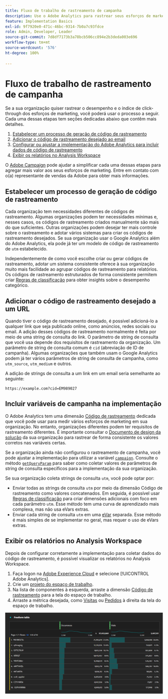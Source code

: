 ```yaml
---
title: Fluxo de trabalho de rastreamento de campanha
description: Use o Adobe Analytics para rastrear seus esforços de marketing.
feature: Implementation Basics
exl-id: 9f7920e0-471c-46bc-9314-7b0a7c93fdce
role: Admin, Developer, Leader
source-git-commit: 7d8df7173b3a78bcb506cc894e2b3deda003e696
workflow-type: tm+mt
source-wordcount: '576'
ht-degree: 100%

---
```


# Fluxo de trabalho de rastreamento de campanha

Se a sua organização quiser rastrear o desempenho e o índice de click-through dos esforços de marketing, você poderá usar o processo a seguir. Cada uma dessas etapas tem seções dedicadas abaixo que contêm mais detalhes.

1. [Estabelecer um processo de geração de código de rastreamento](#establish-a-tracking-code-generation-process)
1. [Adicionar o código de rastreamento desejado ao email](#add-the-desired-tracking-code-to-the-email)
1. [Configurar ou ajustar a implementação do Adobe Analytics para incluir dados de código de rastreamento](#include-campaign-variables-in-your-implementation)
1. [Exibir os relatórios no Analysis Workspace](#view-the-reports-in-analysis-workspace)

O [Adobe Campaign](https://business.adobe.com/products/campaign/adobe-campaign.html) pode ajudar a simplificar cada uma dessas etapas para agregar mais valor aos seus esforços de marketing. Entre em contato com o(a) representante de vendas da Adobe para obter mais informações.

## Estabelecer um processo de geração de código de rastreamento

Cada organização tem necessidades diferentes de códigos de rastreamento. Algumas organizações podem ter necessidades mínimas e, nesses casos, os códigos de rastreamento criados manualmente são mais do que suficientes. Outras organizações podem desejar ter mais controle sobre o rastreamento e adotar vários sistemas para criar os códigos de rastreamento desejados. Se sua organização usar o Google Analytics além do Adobe Analytics, ela pode já ter um modelo de código de rastreamento de `utm` estabelecido.

Independentemente de como você escolhe criar ou gerar códigos de rastreamento, adotar um sistema consistente oferece à sua organização muito mais facilidade ao agrupar códigos de rastreamento para relatórios. Os códigos de rastreamento estruturados de forma consistente permitem criar [Regras de classificação](/help/components/classifications/crb/classification-rule-builder.md) para obter insights sobre o desempenho categórico.

## Adicionar o código de rastreamento desejado a um URL

Quando tiver o código de rastreamento desejado, é possível adicioná-lo a qualquer link que seja publicado online, como anúncios, redes sociais ou email. A adição desses códigos de rastreamento normalmente é feita por meio de uma string de consulta do link. O parâmetro de string de consulta que você usa depende dos requisitos de rastreamento da organização. Um parâmetro de string de consulta comum é `cid` (abreviação de ID de campanha). Algumas organizações que também usam o Google Analytics podem já ter vários parâmetros de string de consulta de campanha, como `utm_source`, `utm_medium` e outros.

A adição de strings de consulta a um link em um email seria semelhante ao seguinte:

```text
https://example.com?cid=EM989027
```

## Incluir variáveis de campanha na implementação

O Adobe Analytics tem uma dimensão [Código de rastreamento](/help/components/dimensions/tracking-code.md) dedicada que você pode usar para medir vários esforços de marketing em sua organização. No entanto, organizações diferentes podem ter requisitos de rastreamento diferentes. É importante consultar o [Documento de design da solução](../prepare/solution-design.md) da sua organização para rastrear de forma consistente os valores corretos nas variáveis certas.

Se a organização ainda não configurou o rastreamento de campanha, você pode ajustar a implementação para utilizar a variável [`campaign`](/help/implement/vars/page-vars/campaign.md). Consulte o método [`getQueryParam`](/help/implement/vars/plugins/getqueryparam.md) para saber como coletar valores de parâmetros de string de consulta específicos para a implementação da sua organização.

Se sua organização coleta strings de consulta `utm`, você pode optar por:

* Enviar todas as strings de consulta `utm` por meio da dimensão Código de rastreamento como valores concatenados.  Em seguida, é possível usar [Regras de classificação](/help/components/classifications/crb/classification-rule-builder.md) para criar dimensões adicionais com foco em cada parâmetro `utm`. Esse método tem uma curva de aprendizado mais complexa, mas não usa eVars extras.
* Enviar cada string de consulta `utm` em uma [eVar](/help/components/dimensions/evar.md) separada. Esse método é mais simples de se implementar no geral, mas requer o uso de eVars extras.

## Exibir os relatórios no Analysis Workspace

Depois de configurar corretamente a implementação para coletar dados do código de rastreamento, é possível visualizar os relatórios no Analysis Workspace.

1. Faça logon na [Adobe Experience Cloud](https://experience.adobe.com) e selecione [!UICONTROL Adobe Analytics].
1. Crie um [projeto do espaço de trabalho](/help/analyze/analysis-workspace/build-workspace-project/freeform-overview.md).
1. Na lista de componentes à esquerda, arraste a dimensão [Código de rastreamento](/help/components/dimensions/tracking-code.md) para a tela do espaço de trabalho.
1. Arraste a métrica desejada, como [Visitas](/help/components/metrics/visits.md) ou [Pedidos](/help/components/metrics/orders.md) à direita da tela do espaço de trabalho.

![Relatório de rastreamento de campanha](../assets/campaign-tracking-report.png)
